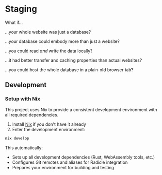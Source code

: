 # Staging

What if...

...your whole website was just a database?

...your database could embody more than just a website?

...you could read *and* write the data locally?

...it had better transfer and caching properties than actual websites?

...you could host the whole database in a plain-old browser tab?

## Development

### Setup with Nix

This project uses Nix to provide a consistent development environment with all required dependencies.

1. Install [Nix](https://nixos.org/download.html) if you don't have it already
2. Enter the development environment:

```bash
nix develop
```

This automatically:
- Sets up all development dependencies (Rust, WebAssembly tools, etc.)
- Configures Git remotes and aliases for Radicle integration 
- Prepares your environment for building and testing


[datalog]:https://en.wikipedia.org/wiki/Datalog
[radicle]:https://radicle.xyz/
